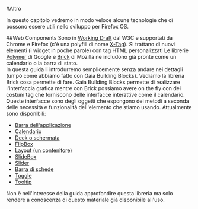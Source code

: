 #Altro

In questo capitolo vedremo in modo veloce alcune tecnologie che ci possono essere utili nello sviluppo per Firefox OS.

##Web Components
Sono in [Working Draft](http://www.w3.org/TR/2013/WD-components-intro-20130606/) dal W3C e supportati da Chrome e Firefox (c'è una polyfill di nome [X-Tag](http://www.x-tags.org/)).
Si trattano di nuovi elementi (i widget in poche parole) con tag HTML personalizzati
Le librerie [Polymer](http://www.polymer-project.org/) di Google e [Brick](http://mozilla.github.io/brick) di Mozilla ne includono già pronte come un calendario o la barra di stato.  
In questa guida li introdurremo semplicemente senza andare nei dettagli (un'pò come abbiamo fatto con Gaia Building Blocks). 
Vediamo la libreria Brick cosa permette di fare. 
Gaia Building Blocks permette di realizzare l'interfaccia grafica mentre con Brick possiamo avere on the fly con dei costum tag che forniscono delle interfacce interattive come il calendario. 
Queste interfacce sono degli oggetti che espongono dei metodi a seconda delle necessità e funzionalità dell'elemento che stiamo usando. 
Attualmente sono disponibili: 

* [Barra dell'applicazione](http://mozilla.github.io/brick/demos/x-tag-appbar/index.html)
* [Calendario](http://mozilla.github.io/brick/demos/x-tag-calendar/index.html)
* [Deck o schermata](http://mozilla.github.io/brick/demos/x-tag-deck/index.html)
* [FlipBox](http://mozilla.github.io/brick/demos/x-tag-flipbox/index.html)
* [Layout (un contenitore)](http://mozilla.github.io/brick/demos/x-tag-layout/index.html)
* [SlideBox](http://mozilla.github.io/brick/demos/x-tag-slidebox/index.html)
* [Slider](http://mozilla.github.io/brick/demos/x-tag-slider/index.html)
* [Barra di schede](http://mozilla.github.io/brick/demos/x-tag-tabbar/index.html)
* [Toggle](http://mozilla.github.io/brick/demos/x-tag-toggle/index.html)
* [Tooltip](http://mozilla.github.io/brick/demos/x-tag-tooltip/index.html)

Non è nell'interesse della guida approfondire questa libreria ma solo rendere a conoscenza di questo materiale già disponibile all'uso.

